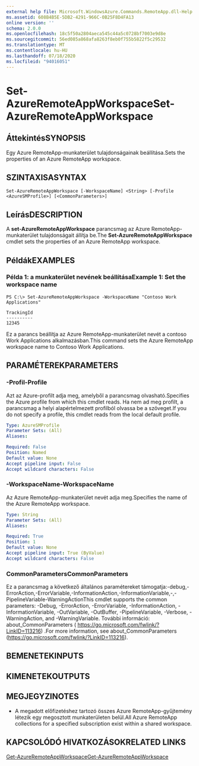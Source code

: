 ```yaml
---
external help file: Microsoft.WindowsAzure.Commands.RemoteApp.dll-Help.xml
ms.assetid: 608B4B5E-5DB2-4291-966C-0B25F8D4FA13
online version: ''
schema: 2.0.0
ms.openlocfilehash: 18c5f50a2804aeca545c44a5c0728bf7003e9d8e
ms.sourcegitcommit: 56ed085a868afa8263f8eb0f755b5822f5c29532
ms.translationtype: MT
ms.contentlocale: hu-HU
ms.lasthandoff: 07/18/2020
ms.locfileid: "94016051"
---
```

# <span data-ttu-id="412b1-101">Set-AzureRemoteAppWorkspace</span><span class="sxs-lookup"><span data-stu-id="412b1-101">Set-AzureRemoteAppWorkspace</span></span>

## <span data-ttu-id="412b1-102">Áttekintés</span><span class="sxs-lookup"><span data-stu-id="412b1-102">SYNOPSIS</span></span>
<span data-ttu-id="412b1-103">Egy Azure RemoteApp-munkaterület tulajdonságainak beállítása.</span><span class="sxs-lookup"><span data-stu-id="412b1-103">Sets the properties of an Azure RemoteApp workspace.</span></span>

## <span data-ttu-id="412b1-104">SZINTAXISA</span><span class="sxs-lookup"><span data-stu-id="412b1-104">SYNTAX</span></span>

```
Set-AzureRemoteAppWorkspace [-WorkspaceName] <String> [-Profile <AzureSMProfile>] [<CommonParameters>]
```

## <span data-ttu-id="412b1-105">Leírás</span><span class="sxs-lookup"><span data-stu-id="412b1-105">DESCRIPTION</span></span>
<span data-ttu-id="412b1-106">A **set-AzureRemoteAppWorkspace** parancsmag az Azure RemoteApp-munkaterület tulajdonságait állítja be.</span><span class="sxs-lookup"><span data-stu-id="412b1-106">The **Set-AzureRemoteAppWorkspace** cmdlet sets the properties of an Azure RemoteApp workspace.</span></span>

## <span data-ttu-id="412b1-107">Példák</span><span class="sxs-lookup"><span data-stu-id="412b1-107">EXAMPLES</span></span>

### <span data-ttu-id="412b1-108">Példa 1: a munkaterület nevének beállítása</span><span class="sxs-lookup"><span data-stu-id="412b1-108">Example 1: Set the workspace name</span></span>
```
PS C:\> Set-AzureRemoteAppWorkspace -WorkspaceName "Contoso Work Applications"

TrackingId
----------
12345
```

<span data-ttu-id="412b1-109">Ez a parancs beállítja az Azure RemoteApp-munkaterület nevét a contoso Work Applications alkalmazásban.</span><span class="sxs-lookup"><span data-stu-id="412b1-109">This command sets the Azure RemoteApp workspace name to Contoso Work Applications.</span></span>

## <span data-ttu-id="412b1-110">PARAMÉTEREK</span><span class="sxs-lookup"><span data-stu-id="412b1-110">PARAMETERS</span></span>

### <span data-ttu-id="412b1-111">-Profil</span><span class="sxs-lookup"><span data-stu-id="412b1-111">-Profile</span></span>
<span data-ttu-id="412b1-112">Azt az Azure-profilt adja meg, amelyből a parancsmag olvasható.</span><span class="sxs-lookup"><span data-stu-id="412b1-112">Specifies the Azure profile from which this cmdlet reads.</span></span>
<span data-ttu-id="412b1-113">Ha nem ad meg profilt, a parancsmag a helyi alapértelmezett profilból olvassa be a szöveget.</span><span class="sxs-lookup"><span data-stu-id="412b1-113">If you do not specify a profile, this cmdlet reads from the local default profile.</span></span>

```yaml
Type: AzureSMProfile
Parameter Sets: (All)
Aliases: 

Required: False
Position: Named
Default value: None
Accept pipeline input: False
Accept wildcard characters: False
```

### <span data-ttu-id="412b1-114">-WorkspaceName</span><span class="sxs-lookup"><span data-stu-id="412b1-114">-WorkspaceName</span></span>
<span data-ttu-id="412b1-115">Az Azure RemoteApp-munkaterület nevét adja meg.</span><span class="sxs-lookup"><span data-stu-id="412b1-115">Specifies the name of the Azure RemoteApp workspace.</span></span>

```yaml
Type: String
Parameter Sets: (All)
Aliases: 

Required: True
Position: 1
Default value: None
Accept pipeline input: True (ByValue)
Accept wildcard characters: False
```

### <span data-ttu-id="412b1-116">CommonParameters</span><span class="sxs-lookup"><span data-stu-id="412b1-116">CommonParameters</span></span>
<span data-ttu-id="412b1-117">Ez a parancsmag a következő általános paramétereket támogatja:-debug,-ErrorAction,-ErrorVariable,-InformationAction,-InformationVariable,-,-PipelineVariable-WarningAction</span><span class="sxs-lookup"><span data-stu-id="412b1-117">This cmdlet supports the common parameters: -Debug, -ErrorAction, -ErrorVariable, -InformationAction, -InformationVariable, -OutVariable, -OutBuffer, -PipelineVariable, -Verbose, -WarningAction, and -WarningVariable.</span></span> <span data-ttu-id="412b1-118">További információ: about_CommonParameters ( https://go.microsoft.com/fwlink/?LinkID=113216) .</span><span class="sxs-lookup"><span data-stu-id="412b1-118">For more information, see about_CommonParameters (https://go.microsoft.com/fwlink/?LinkID=113216).</span></span>

## <span data-ttu-id="412b1-119">BEMENETEK</span><span class="sxs-lookup"><span data-stu-id="412b1-119">INPUTS</span></span>

## <span data-ttu-id="412b1-120">KIMENETEK</span><span class="sxs-lookup"><span data-stu-id="412b1-120">OUTPUTS</span></span>

## <span data-ttu-id="412b1-121">MEGJEGYZI</span><span class="sxs-lookup"><span data-stu-id="412b1-121">NOTES</span></span>
* <span data-ttu-id="412b1-122">A megadott előfizetéshez tartozó összes Azure RemoteApp-gyűjtemény létezik egy megosztott munkaterületen belül.</span><span class="sxs-lookup"><span data-stu-id="412b1-122">All Azure RemoteApp collections for a specified subscription exist within a shared workspace.</span></span>

## <span data-ttu-id="412b1-123">KAPCSOLÓDÓ HIVATKOZÁSOK</span><span class="sxs-lookup"><span data-stu-id="412b1-123">RELATED LINKS</span></span>

[<span data-ttu-id="412b1-124">Get-AzureRemoteAppWorkspace</span><span class="sxs-lookup"><span data-stu-id="412b1-124">Get-AzureRemoteAppWorkspace</span></span>](./Get-AzureRemoteAppWorkspace.md)


